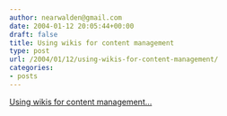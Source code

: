 ```yaml
---
author: nearwalden@gmail.com
date: 2004-01-12 20:05:44+00:00
draft: false
title: Using wikis for content management
type: post
url: /2004/01/12/using-wikis-for-content-management/
categories:
- posts
---
```


[Using wikis for content management…](//www.plasticbag.org/archives/2004/01/using_wikis_for_content_management.shtml')



